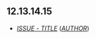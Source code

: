 ## 12.13.14.15
*  [_ISSUE_ - _TITLE_](./changelog/release-12-13-14-15/1977-12-10-a-full-change.md) ([_AUTHOR_](https://github.com/_GITHUB_))


